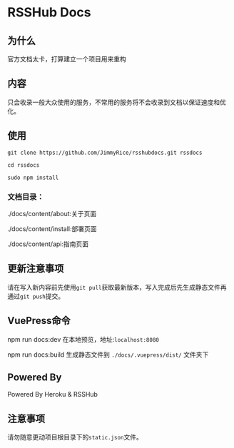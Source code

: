 # RSSHub Docs

## 为什么

官方文档太卡，打算建立一个项目用来重构

## 内容

只会收录一般大众使用的服务，不常用的服务将不会收录到文档以保证速度和优化。

## 使用

```
git clone https://github.com/JimmyRice/rsshubdocs.git rssdocs

cd rssdocs

sudo npm install
```

### 文档目录：
./docs/content/about:关于页面

./docs/content/install:部署页面

./docs/content/api:指南页面

## 更新注意事项

请在写入新内容前先使用`git pull`获取最新版本，写入完成后先生成静态文件再通过`git push`提交。

## VuePress命令

npm run docs:dev 在本地预览，地址:`localhost:8080`

npm run docs:build 生成静态文件到 `./docs/.vuepress/dist/` 文件夹下

## Powered By
Powered By Heroku & RSSHub

## 注意事项
请勿随意更动项目根目录下的`static.json`文件。

